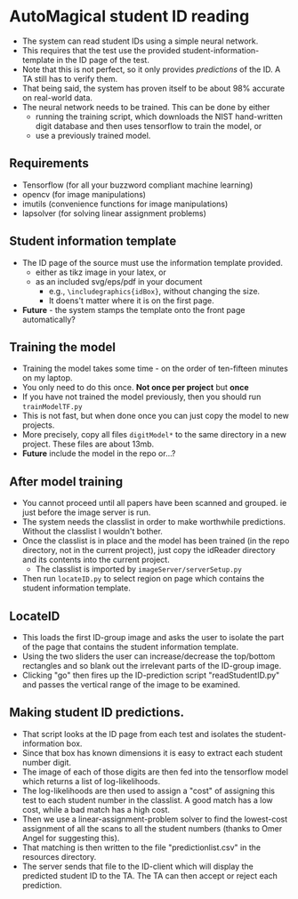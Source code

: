 # AutoMagical student ID reading
* The system can read student IDs using a simple neural network.
* This requires that the test use the provided student-information-template in the ID page of the test.
* Note that this is not perfect, so it only provides *predictions* of the ID. A TA still has to verify them.
* That being said, the system has proven itself to be about 98% accurate on real-world data.
* The neural network needs to be trained. This can be done by either
  * running the training script, which downloads the NIST hand-written digit database and then uses tensorflow to train the model, or
  * use a previously trained model.

## Requirements
* Tensorflow (for all your buzzword compliant machine learning)
* opencv (for image manipulations)
* imutils (convenience functions for image manipulations)
* lapsolver (for solving linear assignment problems)

## Student information template
* The ID page of the source must use the information template provided.
  * either as tikz image in your latex, or
  * as an included svg/eps/pdf in your document
    - e.g., `\includegraphics{idBox}`, without changing the size.
    - It doens't matter where it is on the first page.
* **Future** - the system stamps the template onto the front page automatically?

## Training the model
* Training the model takes some time - on the order of ten-fifteen minutes on my laptop.
* You only need to do this once. **Not once per project** but **once**
* If you have not trained the model previously, then you should run `trainModelTF.py`
* This is not fast, but when done once you can just copy the model to new projects.
* More precisely, copy all files `digitModel*` to the same directory in a new project. These files are about 13mb.
* **Future** include the model in the repo or...?

## After model training
* You cannot proceed until  all papers have been scanned and grouped. ie just before the image server is run.
* The system needs the classlist in order to make worthwhile predictions. Without the classlist I wouldn't bother.
* Once the classlist is in place and the model has been trained (in the repo directory, not in the current project), just copy the idReader directory and its contents into the current project.
  * The classlist is imported by `imageServer/serverSetup.py`
* Then run `locateID.py` to select region on page which contains the student information template.

## LocateID
* This loads the first ID-group image and asks the user to isolate the part of the page that contains the student information template.
* Using the two sliders the user can increase/decrease the top/bottom rectangles and so blank out the irrelevant parts of the ID-group image.
* Clicking "go" then fires up the ID-prediction script "readStudentID.py" and passes the vertical range of the image to be examined.


## Making student ID predictions.
* That script looks at the ID page from each test and isolates the student-information box.
* Since that box has known dimensions it is easy to extract each student number digit.
* The image of each of those digits are then fed into the tensorflow model which returns a list of log-likelihoods.
* The log-likelihoods are then used to assign a "cost" of assigning this test to each student number in the classlist. A good match has a low cost, while a bad match has a high cost.
* Then we use a linear-assignment-problem solver to find the lowest-cost assignment of all the scans to all the student numbers (thanks to Omer Angel for suggesting this).
* That matching is then written to the file "predictionlist.csv" in the resources directory.
* The server sends that file to the ID-client which will display the predicted student ID to the TA. The TA can then accept or reject each prediction.
